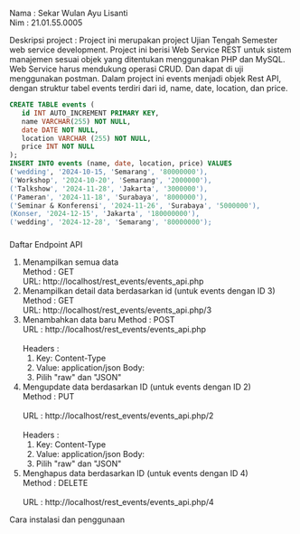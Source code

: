 
<!---
sekarwulan2609/sekarwulan2609 is a ✨ special ✨ repository because its `README.md` (this file) appears on your GitHub profile.
You can click the Preview link to take a look at your changes.
--->
Nama : Sekar Wulan Ayu Lisanti <br>
Nim : 21.01.55.0005 </br>

Deskripsi project :
Project ini merupakan project Ujian Tengah Semester web service development. Project ini berisi Web Service REST untuk sistem manajemen sesuai objek yang ditentukan menggunakan PHP dan MySQL. Web Service harus mendukung operasi CRUD. Dan dapat di uji menggunakan postman. Dalam project ini events menjadi objek Rest API, dengan struktur tabel events terdiri dari id, name, date, location, dan price.
 ```sql
CREATE TABLE events (
    id INT AUTO_INCREMENT PRIMARY KEY,
    name VARCHAR(255) NOT NULL,
    date DATE NOT NULL,
    location VARCHAR (255) NOT NULL,
    price INT NOT NULL
);
INSERT INTO events (name, date, location, price) VALUES
('wedding', '2024-10-15, 'Semarang', '80000000'),
('Workshop', '2024-10-20', 'Semarang', '2000000'),
('Talkshow', '2024-11-28', 'Jakarta', '3000000'),
('Pameran', '2024-11-18', 'Surabaya', '8000000'),
('Seminar & Konferensi', '2024-11-26', 'Surabaya', '5000000'),
(Konser, '2024-12-15', 'Jakarta', '180000000'),
('wedding', '2024-12-28', 'Semarang', '80000000');
```
###

Daftar Endpoint API
1. Menampilkan semua data
   <br>Method : GET</br>
   URL: http://localhost/rest_events/events_api.php
2. Menampilkan detail data berdasarkan id (untuk events dengan ID 3)
   <br>Method : GET</br>
   URL: http://localhost/rest_events/events_api.php/3
4. Menambahkan data baru
   Method : POST
   <br>URL : http://localhost/rest_events/events_api.php</br>
   <br>Headers :</br>
   1. Key: Content-Type
   2. Value: application/json
   Body:
   1. Pilih "raw" dan "JSON"
5. Mengupdate data berdasarkan ID (untuk events dengan ID 2)
   <br>Method : PUT</br>
   <br>URL : http://localhost/rest_events/events_api.php/2</br>
   <br>Headers :</br>
   1. Key: Content-Type
   2. Value: application/json
   Body:
   1. Pilih "raw" dan "JSON"
7. Menghapus data berdasarkan ID (untuk events dengan ID 4)
   <br>Method : DELETE</br>
   <br>URL : http://localhost/rest_events/events_api.php/4</br>

Cara instalasi dan penggunaan 


